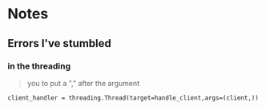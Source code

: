 # Notes 

## Errors I've stumbled

### in the threading 
> you to put a ","  after the argument
```
client_handler = threading.Thread(target=handle_client,args=(client,))
```
